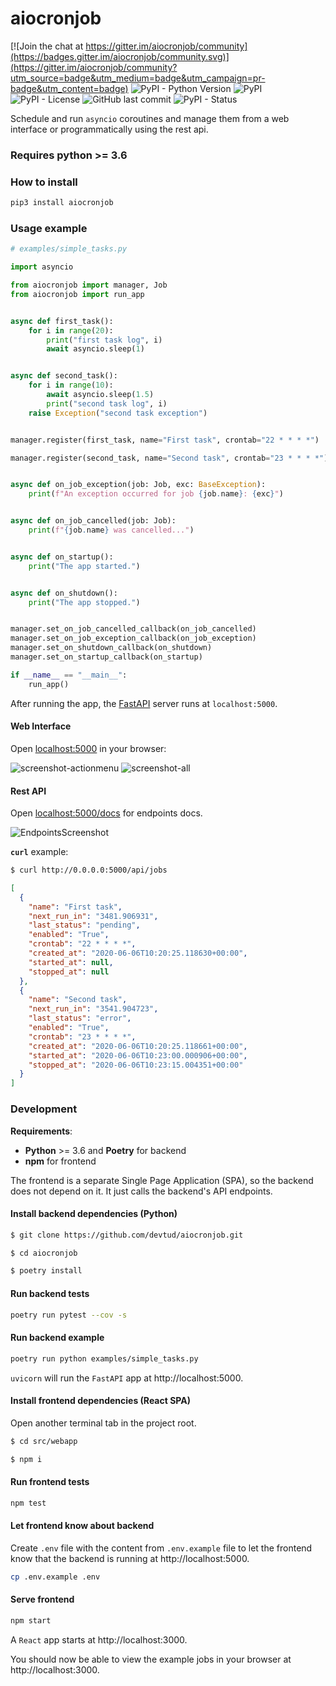 # aiocronjob

[![Join the chat at https://gitter.im/aiocronjob/community](https://badges.gitter.im/aiocronjob/community.svg)](https://gitter.im/aiocronjob/community?utm_source=badge&utm_medium=badge&utm_campaign=pr-badge&utm_content=badge)
![PyPI - Python Version](https://img.shields.io/pypi/pyversions/aiocronjob?style=flat-square)
![PyPI](https://img.shields.io/pypi/v/aiocronjob?style=flat-square)
![PyPI - License](https://img.shields.io/pypi/l/aiocronjob?style=flat-square)
![GitHub last commit](https://img.shields.io/github/last-commit/devtud/aiocronjob?style=flat-square)
![PyPI - Status](https://img.shields.io/pypi/status/aiocronjob?style=flat-square)

Schedule and run `asyncio` coroutines and manage them from a web interface or programmatically using the rest api.

### Requires python >= 3.6

### How to install

```bash
pip3 install aiocronjob
```

### Usage example

```python
# examples/simple_tasks.py

import asyncio

from aiocronjob import manager, Job
from aiocronjob import run_app


async def first_task():
    for i in range(20):
        print("first task log", i)
        await asyncio.sleep(1)


async def second_task():
    for i in range(10):
        await asyncio.sleep(1.5)
        print("second task log", i)
    raise Exception("second task exception")


manager.register(first_task, name="First task", crontab="22 * * * *")

manager.register(second_task, name="Second task", crontab="23 * * * *")


async def on_job_exception(job: Job, exc: BaseException):
    print(f"An exception occurred for job {job.name}: {exc}")


async def on_job_cancelled(job: Job):
    print(f"{job.name} was cancelled...")


async def on_startup():
    print("The app started.")


async def on_shutdown():
    print("The app stopped.")


manager.set_on_job_cancelled_callback(on_job_cancelled)
manager.set_on_job_exception_callback(on_job_exception)
manager.set_on_shutdown_callback(on_shutdown)
manager.set_on_startup_callback(on_startup)

if __name__ == "__main__":
    run_app()
```

After running the app, the [FastAPI](https://fastapi.tiangolo.com) server runs at `localhost:5000`.

#### Web Interface

Open [localhost:5000](http://localhost:5000) in your browser:

![screenshot-actionmenu](https://raw.githubusercontent.com/devtud/aiocronjob/master/examples/screenshot-actionmenu.webp)
![screenshot-all](https://raw.githubusercontent.com/devtud/aiocronjob/master/examples/screenshot-all.webp)

#### Rest API

Open [localhost:5000/docs](http://localhost:5000/docs) for endpoints docs.

![EndpointsScreenshot](https://raw.githubusercontent.com/devtud/aiocronjob/master/examples/screenshot-endpoints.webp)

**`curl`** example:
 
```bash
$ curl http://0.0.0.0:5000/api/jobs
```
```json
[
  {
    "name": "First task",
    "next_run_in": "3481.906931",
    "last_status": "pending",
    "enabled": "True",
    "crontab": "22 * * * *",
    "created_at": "2020-06-06T10:20:25.118630+00:00",
    "started_at": null,
    "stopped_at": null
  },
  {
    "name": "Second task",
    "next_run_in": "3541.904723",
    "last_status": "error",
    "enabled": "True",
    "crontab": "23 * * * *",
    "created_at": "2020-06-06T10:20:25.118661+00:00",
    "started_at": "2020-06-06T10:23:00.000906+00:00",
    "stopped_at": "2020-06-06T10:23:15.004351+00:00"
  }
]
```

### Development

**Requirements**:
- **Python** >= 3.6 and **Poetry** for backend
- **npm** for frontend

The frontend is a separate Single Page Application (SPA), so the backend does not depend on it. It just calls the backend's API endpoints.

#### Install backend dependencies (Python)

```bash
$ git clone https://github.com/devtud/aiocronjob.git

$ cd aiocronjob

$ poetry install
```

#### Run backend tests

```bash
poetry run pytest --cov -s
```

#### Run backend example

```bash
poetry run python examples/simple_tasks.py
```

`uvicorn` will run the `FastAPI` app at http://localhost:5000.

#### Install frontend dependencies (React SPA)

Open another terminal tab in the project root.

```bash
$ cd src/webapp

$ npm i
```

#### Run frontend tests

```bash
npm test
```

#### Let frontend know about backend

Create `.env` file with the content from `.env.example` file to let the frontend know that the backend is running at http://localhost:5000.

```bash
cp .env.example .env
```

#### Serve frontend

```bash
npm start
```

A `React` app starts at http://localhost:3000.

You should now be able to view the example jobs in your browser at http://localhost:3000.
